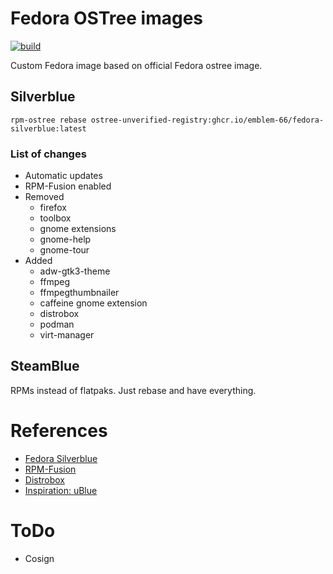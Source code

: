 # Fedora OSTree images
[![build](https://github.com/Emblem-66/fedora-ostree/actions/workflows/build.yml/badge.svg)](https://github.com/Emblem-66/fedora-ostree/actions/workflows/build.yml)

Custom Fedora image based on official Fedora ostree image.

## Silverblue
``` shell
rpm-ostree rebase ostree-unverified-registry:ghcr.io/emblem-66/fedora-silverblue:latest
```
### List of changes
- Automatic updates
- RPM-Fusion enabled
- Removed
  - firefox
  - toolbox
  - gnome extensions
  - gnome-help
  - gnome-tour
- Added
  - adw-gtk3-theme
  - ffmpeg
  - ffmpegthumbnailer
  - caffeine gnome extension
  - distrobox
  - podman
  - virt-manager
## SteamBlue
RPMs instead of flatpaks. Just rebase and have everything.
# References
- [Fedora Silverblue](https://fedoraproject.org/silverblue)
- [RPM-Fusion](https://rpmfusion.org/Howto/OSTree)
- [Distrobox](https://github.com/89luca89/distrobox)
- [Inspiration: uBlue](https://github.com/ublue-os)
# ToDo
- Cosign